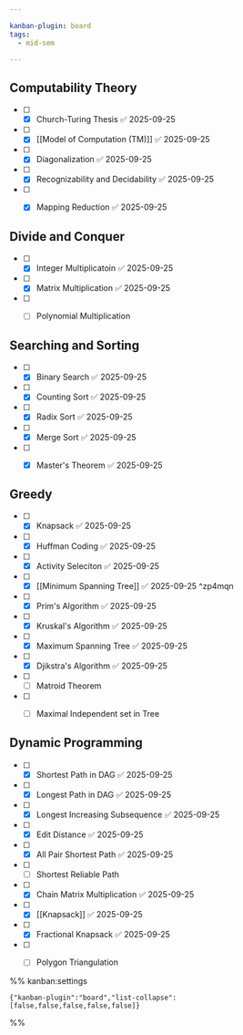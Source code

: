 ```yaml
---

kanban-plugin: board
tags:
  - mid-sem

---
```


## Computability Theory

- [ ] - [x] Church-Turing Thesis ✅ 2025-09-25
- [ ] - [x] [[Model of Computation (TM)]] ✅ 2025-09-25
- [ ] - [x] Diagonalization ✅ 2025-09-25
- [ ] - [x] Recognizability and Decidability ✅ 2025-09-25
- [ ] - [x] Mapping Reduction ✅ 2025-09-25


## Divide and Conquer

- [ ] - [x] Integer Multiplicatoin ✅ 2025-09-25
- [ ] - [x] Matrix Multiplication ✅ 2025-09-25
- [ ] - [ ] Polynomial Multiplication


## Searching and Sorting

- [ ] - [x] Binary Search ✅ 2025-09-25
- [ ] - [x] Counting Sort ✅ 2025-09-25
- [ ] - [x] Radix Sort ✅ 2025-09-25
- [ ] - [x] Merge Sort ✅ 2025-09-25
- [ ] - [x] Master's Theorem ✅ 2025-09-25


## Greedy

- [ ] - [x] Knapsack ✅ 2025-09-25
- [ ] - [x] Huffman Coding ✅ 2025-09-25
- [ ] - [x] Activity Seleciton ✅ 2025-09-25
- [ ] - [x] [[Minimum Spanning Tree]] ✅ 2025-09-25 ^zp4mqn
- [ ] - [x] Prim's Algorithm ✅ 2025-09-25
- [ ] - [x] Kruskal's Algorithm ✅ 2025-09-25
- [ ] - [x] Maximum Spanning Tree ✅ 2025-09-25
- [ ] - [x] Djikstra's Algorithm ✅ 2025-09-25
- [ ] - [ ] Matroid Theorem
- [ ] - [ ] Maximal Independent set in Tree


## Dynamic Programming

- [ ] - [x] Shortest Path in DAG ✅ 2025-09-25
- [ ] - [x] Longest Path in DAG ✅ 2025-09-25
- [ ] - [x] Longest Increasing Subsequence ✅ 2025-09-25
- [ ] - [x] Edit Distance ✅ 2025-09-25
- [ ] - [x] All Pair Shortest Path ✅ 2025-09-25
- [ ] - [ ] Shortest Reliable Path
- [ ] - [x] Chain Matrix Multiplication ✅ 2025-09-25
- [ ] - [x] [[Knapsack]] ✅ 2025-09-25
- [ ] - [x] Fractional Knapsack ✅ 2025-09-25
- [ ] - [ ] Polygon Triangulation




%% kanban:settings
```
{"kanban-plugin":"board","list-collapse":[false,false,false,false,false]}
```
%%